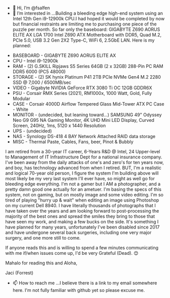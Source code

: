 - 👋 Hi, I’m @fsalfen
- 👀 I’m interested in ...Building a bleeding edge high-end system using an Intel 12th Gen i9-12900k CPU.I had hoped it would be completed by now but financial restraints are limiting me to purchasing one piece of the puzzle per month. So far only the baseboard: GIGABYTE Z690 AORUS ELITE AX LGA 1700 Intel Z690 ATX Motherboard with DDR5, Quad M.2, PCIe 5.0, USB 3.2 Gen 2X2 Type-C, WiFi 6, 2.5GbE LAN. Here is my planned:

* BASEBOARD -  GIGABYTE Z690 AORUS ELITE AX
* CPU - Intel i9-12900k
* RAM - (2) G.SKILL Ripjaws S5 Series 64GB (2 x 32GB) 288-Pin PC RAM DDR5 6000 (PC5 48000)
* STORAGE - (2) SK hynix Platinum P41 2TB PCIe NVMe Gen4 M.2 2280 SSD @ 7,000 / 6500MB/sec
* VIDEO - Gigabyte NVIDIA GeForce RTX 3080 Ti OC 12GB GDDR6X
* PSU - Corsair RMX Series (2021), RM1000x, 1000 Watt, Gold, Fully Modular
* CASE - Corsair 4000D Airflow Tempered Glass Mid-Tower ATX PC Case - White
* MONITOR - (undecided, but leaning toward...) SAMSUNG 49" Odyssey Neo G9 G95 NA Gaming Monitor, 4K UHD Mini LED Display, Curved Screen, 240Hz, 1ms, 5120 x               1440 Resolution
* UPS - (undecided)
* NAS - Synology DS-418  4 BAY Network Attached RAID data storage
* MISC - Thermal Paste, Cables, Fans, beer, Pinot & Bubbly

I am retired from a 30-year IT career, 6-Years R&D @ Intel, 24 Upper-level to Management of IT Infrastructure Dept for a national insurance company. I've been away from the daily attacks of one's and zero's for ten years now, and boy, has technology advanced from when I retired. BUT, I'm a realistic and logical 70-year old person, I figure the system I'm building above will most likely be my very last system I'll ever have, so might as well go for
bleeding edge everything. I'm not a gamer but I AM a photographer, and a pretty damn good one actually for an ametuer. I'm basing the specs of this system, 
not on gaming, but on mostly image and some video editing. I'm so tired of playing "hurry up & wait" when editing an image using Photoshop on my current Dell 8940. I have literally thousands of photographs that I have taken over the years and am looking forward to post-processing the majority of the best ones and 
spread the smiles they bring to those that have seen my work, and making a few bucks on the side. It's something I have planned for many years, unfortunately I've been disabled since 2017 and have undergone several back surgeries, including one very major surgery, and one more still to come.

If anyone reads this and is willing to spend a few minutes communicating with me if/when issues come up, I'd be very Grateful (Dead). 😊

Mahalo for reading this and Aloha,

Jaci (Forrest)

- 📫 How to reach me ...I believe there is a link to my email somewhere here. I'm not fully familiar with github yet so please excuse me.

